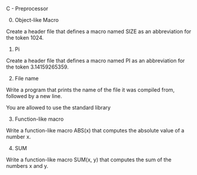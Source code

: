 C - Preprocessor



0. Object-like Macro


Create a header file that defines a macro named SIZE as an abbreviation for the token 1024.


1. Pi


Create a header file that defines a macro named PI as an abbreviation for the token 3.14159265359.


2. File name


Write a program that prints the name of the file it was compiled from, followed by a new line.

You are allowed to use the standard library


3. Function-like macro


Write a function-like macro ABS(x) that computes the absolute value of a number x.


4. SUM


Write a function-like macro SUM(x, y) that computes the sum of the numbers x and y.